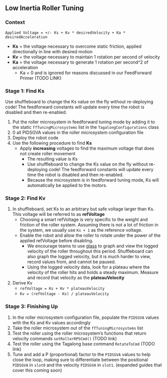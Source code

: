 ## Low Inertia Roller Tuning

### Context

`Applied Voltage = +/- Ks + Kv * desiredVelocity + Ka * desiredAcceleration`

* **Ks** \= the voltage necessary to overcome static friction, applied directionally in line with desired motion  
* **Kv** \= the voltage necessary to maintain 1 rotation per second of velocity  
* **Ka** \= the voltage necessary to generate 1 rotation per second^2 of acceleration  
  * Ka \= 0 and is ignored for reasons discussed in our FeedForward Primer (TODO LINK)

### Stage 1: Find Ks

Use shuffleboard to change the Ks value on the fly without re-deploying code\! The feedforward constants will update every time the robot is disabled and then re-enabled.

1. Put the roller microsystem in feedforward tuning mode by adding it to the static `ffTuningMicrosystems` list in the `TagalongConfigurations` class  
2. 0 all PIDSGVA values in the roller microsystem configuration file  
3. Deploy the robot code  
4. Use the following procedure to find **Ks**  
   - Apply **increasing** voltages to find the maximum voltage that does not create roller movement  
      - The resulting value is Ks  
      - Use shuffleboard to change the Ks value on the fly without re-deploying code\! The feedforward constants will update every time the robot is disabled and then re-enabled.    
      - Because the microsystem is in feedforward tuning mode, Ks will automatically be applied to the motors.

### Stage 2: Find Kv

1. In shuffleboard, set Ks to an arbitrary but safe voltage larger than Ks. This voltage will be referred to as **refVoltage**  
   - Choosing a smart refVoltage is very specific to the weight and friction of the roller system. Assuming there is not a lot of friction in the system, we usually use `Ks + 1` as the reference voltage.  
   - Enable the robot and allow the roller to rotate under the power of the applied refVoltage before disabling.  
      - We encourage teams to use [glass](https://docs.wpilib.org/en/stable/docs/software/dashboards/glass/introduction.html) to graph and view the logged velocity of the roller throughout this period. Shuffleboard can also graph the logged velocity, but it is much harder to view, record values from, and cannot be paused.  
      - Using the logged velocity data, look for a plateau where the velocity of the roller hits and holds a steady maximum. Measure and record that velocity as the **plateauVelocity**  
2. Derive Kv  
   - `refVoltage = Ks + Kv * plateauVelocity`  
   - `Kv = (refVoltage - Ks) / plateauVelocity`

### Stage 3: Finishing Up

1. In the roller microsystem configuration file, populate the `PIDSGVA` values with the Ks and Kv values accordingly  
2. Take the roller microsystem out of the `ffTuningMicrosystems` list  
3. Test the roller using the roller microsystem’s functions that return velocity commands `setRollerRPSCmd()` (TODO link)  
4. Test the roller using the Tagalong base command `RotateToCmd` (TODO link)  
5. Tune and add a P (proportional) factor to the `PIDSGVA` values to help close the loop, making sure to differentiate between the positional `PIDSGVA` in `slot0` and the velocity `PIDSGVA` in `slot1`. (expanded guides that cover this coming soon)